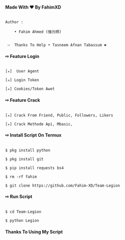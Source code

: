 
#### Made With ❤️ By FahimXD 

``` 

Author :

    • Fahim Ahmed (強元明)
    
```
```
 ⇨  Thanks To Help • Tasneem Afnan Tabassum ❤️ 
```
#### ⇨  Feature Login

```

[✯]  User Agent

[✯] Login Token  

[✯] Cookies/Token Awet  

```

#### ⇨  Feature Crack

```

[✯] Crack From Friend, Public, Followers, Likers    

[✯] Crack Methode Api, Mbasic, 

```

#### ⇨  Install Script On Termux

```

$ pkg install python

$ pkg install git

$ pip install requests bs4

$ rm -rf fahim

$ git clone https://github.com/Fahim-XD/Team-Legion

```

#### ⇨  Run Script

```

$ cd Team-Legion    

$ python Legion

```


#### Thanks To Using My Script ####
